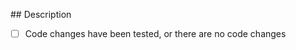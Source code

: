 ## Description

<!-- Please describe the changes this pull request makes and why it should be merged. -->

- [ ] Code changes have been tested, or there are no code changes
